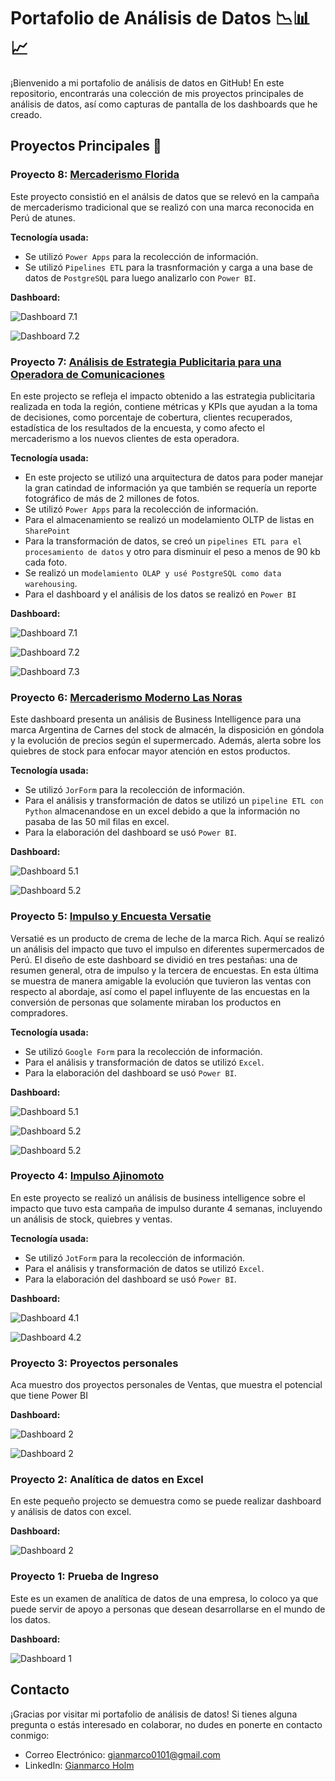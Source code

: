 # Portafolio de Análisis de Datos 📉📊📈

¡Bienvenido a mi portafolio de análisis de datos en GitHub! En este repositorio, encontrarás una colección de mis proyectos principales de análisis de datos, así como capturas de pantalla de los dashboards que he creado.

## Proyectos Principales 🚀

### Proyecto 8: [Mercaderismo Florida](https://app.powerbi.com/view?r=eyJrIjoiY2U5NTgzZGQtMjZlZS00M2Y3LTg2M2MtMTRhY2Q4YWVkNGI4IiwidCI6IjYyNDg5MGMwLTA2ZTEtNDA5OC1hY2ZhLTA3YzFkYWUyYzcxNCIsImMiOjR9)

Este proyecto consistió en el análsis de datos que se relevó en la campaña de mercaderismo tradicional que se realizó con una marca reconocida en Perú de atunes.

**Tecnología usada:**

- Se utilizó ``Power Apps`` para la recolección de información.
- Se utilizó ``Pipelines ETL`` para la trasnformación y carga a una base de datos de ``PostgreSQL`` para luego analizarlo con ``Power BI``.

**Dashboard:**

![Dashboard 7.1](./images/flo01.jpeg)

![Dashboard 7.2](./images/flo02.jpeg)

### Proyecto 7: [Análisis de Estrategia Publicitaria para  una Operadora de Comunicaciones](https://app.powerbi.com/view?r=eyJrIjoiY2ZlYjZlN2MtOWNiNS00NDFmLWE0OTUtZjFjZmQ1MzNhYjJjIiwidCI6IjYyNDg5MGMwLTA2ZTEtNDA5OC1hY2ZhLTA3YzFkYWUyYzcxNCIsImMiOjR9)

En este projecto se refleja el impacto obtenido a las estrategia publicitaria realizada en toda la región, contiene métricas y KPIs que ayudan a la toma de decisiones, como porcentaje de cobertura, clientes recuperados, estadística de los resultados de la encuesta, y como afecto el mercaderismo a los nuevos clientes de esta operadora.

**Tecnología usada:**

- En este projecto se utilizó una arquitectura de datos para poder manejar la gran catindad de información ya que también se requería un reporte fotográfico de más de 2 millones de fotos.
- Se utilizó ``Power Apps`` para la recolección de información.
- Para el almacenamiento se realizó un modelamiento OLTP de listas en ``SharePoint``
- Para la transformación de datos, se creó un ``pipelines ETL para el procesamiento de datos`` y otro para disminuir el peso a menos de 90 kb cada foto.
- Se realizó un m``odelamiento OLAP y usé PostgreSQL como data warehousing``.
- Para el dashboard y el análisis de los datos se realizó en ``Power BI``

**Dashboard:**

![Dashboard 7.1](./images/cla01.jpeg)

![Dashboard 7.2](./images/cla02.jpeg)

![Dashboard 7.3](./images/cla03.jpeg)

### Proyecto 6: [Mercaderismo Moderno Las Noras](https://app.powerbi.com/view?r=eyJrIjoiZWI5MDgxOTctOWMwOS00YjRjLTgzODctMGEyMzg0MzhjYzZjIiwidCI6IjYyNDg5MGMwLTA2ZTEtNDA5OC1hY2ZhLTA3YzFkYWUyYzcxNCIsImMiOjR9)

Este dashboard presenta un análisis de Business Intelligence para una marca Argentina de Carnes del stock de almacén, la disposición en góndola y la evolución de precios según el supermercado. Además, alerta sobre los quiebres de stock para enfocar mayor atención en estos productos.

**Tecnología usada:**

- Se utilizó `JorForm` para la recolección de información.
- Para el análisis y transformación de datos se utilizó un `pipeline ETL con Python` almacenandose en un excel debido a que la información no pasaba de las 50 mil filas en excel.
- Para la elaboración del dashboard se usó `Power BI`.

**Dashboard:**

![Dashboard 5.1](./images/noras01.jpeg)

![Dashboard 5.2](./images/noras02.jpeg)

### Proyecto 5: [Impulso y Encuesta Versatie](https://app.powerbi.com/view?r=eyJrIjoiYTc0MDdkMDUtNjA5YS00ODE3LWI2NWEtOTgxMTgwNGI0YzZhIiwidCI6IjYyNDg5MGMwLTA2ZTEtNDA5OC1hY2ZhLTA3YzFkYWUyYzcxNCIsImMiOjR9)

Versatié es un producto de crema de leche de la marca Rich. Aquí se realizó un análisis del impacto que tuvo el impulso en diferentes supermercados de Perú. El diseño de este dashboard se dividió en tres pestañas: una de resumen general, otra de impulso y la tercera de encuestas. En esta última se muestra de manera amigable la evolución que tuvieron las ventas con respecto al abordaje, así como el papel influyente de las encuestas en la conversión de personas que solamente miraban los productos en compradores.

**Tecnología usada:**

- Se utilizó `Google Form` para la recolección de información.
- Para el análisis y transformación de datos se utilizó `Excel`.
- Para la elaboración del dashboard se usó `Power BI`.

**Dashboard:**

![Dashboard 5.1](./images/rich1.jpeg)

![Dashboard 5.2](./images/rich2.jpeg)

![Dashboard 5.2](./images/rich3.jpeg)

### Proyecto 4: [Impulso Ajinomoto](https://app.fabric.microsoft.com/view?r=eyJrIjoiMjVhNTZiMTAtODRlMy00OGQ1LTk2NjItYTEzOGI2YjU4NzIyIiwidCI6IjYyNDg5MGMwLTA2ZTEtNDA5OC1hY2ZhLTA3YzFkYWUyYzcxNCIsImMiOjR9)

En este proyecto se realizó un análisis de business intelligence sobre el impacto que tuvo esta campaña de impulso durante 4 semanas, incluyendo un análisis de stock, quiebres y ventas.

**Tecnología usada:**

- Se utilizó `JotForm` para la recolección de información.
- Para el análisis y transformación de datos se utilizó `Excel`.
- Para la elaboración del dashboard se usó `Power BI`.

**Dashboard:**

![Dashboard 4.1](./images/Ajinosillao1.jpeg)

![Dashboard 4.2](./images/Ajinosillao2.jpeg)

### Proyecto 3: Proyectos personales

Aca muestro dos proyectos personales de Ventas, que muestra el potencial que tiene Power BI

**Dashboard:**

![Dashboard 2](./images/Analitica%20de%20Empresa.png)

![Dashboard 2](./images/Analitica%20de%20Ventas.png)

### Proyecto 2: Analítica de datos en Excel

En este pequeño projecto se demuestra como se puede realizar dashboard y análisis de datos con excel.

**Dashboard:**

![Dashboard 2](./images/Dashboard%20en%20excel%2001%20.png)

### Proyecto 1: Prueba de Ingreso

Este es un examen de analítica de datos de una empresa, lo coloco ya que puede servir de apoyo a personas que desean desarrollarse en el mundo de los datos.

**Dashboard:**

![Dashboard 1](./images/PRUEBA%20DE%20EXCEL%20EMPRESA%20QUASAR.png)

## Contacto

¡Gracias por visitar mi portafolio de análisis de datos! Si tienes alguna pregunta o estás interesado en colaborar, no dudes en ponerte en contacto conmigo:

- Correo Electrónico: [gianmarco0101@gmail.com](mailto:gianmarco0101@gmail.com)
- LinkedIn: [Gianmarco Holm](https://www.linkedin.com/in/gianmarco-holm/)
